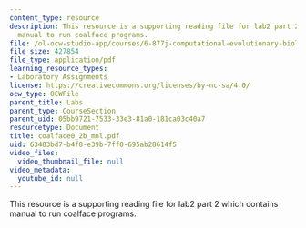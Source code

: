 ```yaml
---
content_type: resource
description: This resource is a supporting reading file for lab2 part 2 which contains
  manual to run coalface programs.
file: /ol-ocw-studio-app/courses/6-877j-computational-evolutionary-biology-fall-2005/63483bd7b4f8e39b7ff0695ab28614f5_coalface0_2b_mnl.pdf
file_size: 427854
file_type: application/pdf
learning_resource_types:
- Laboratory Assignments
license: https://creativecommons.org/licenses/by-nc-sa/4.0/
ocw_type: OCWFile
parent_title: Labs
parent_type: CourseSection
parent_uid: 05bb9721-7533-33e3-81a0-181ca03c40a7
resourcetype: Document
title: coalface0_2b_mnl.pdf
uid: 63483bd7-b4f8-e39b-7ff0-695ab28614f5
video_files:
  video_thumbnail_file: null
video_metadata:
  youtube_id: null
---
```

This resource is a supporting reading file for lab2 part 2 which contains manual to run coalface programs.
